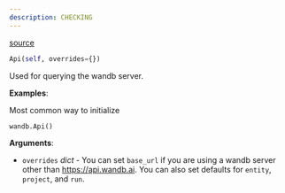 ```yaml
---
description: CHECKING
---
```


[source](https://github.com/wandb/client/blob/master/wandb/apis/public.py#L172)

```python
Api(self, overrides={})
```

Used for querying the wandb server.

**Examples**:

Most common way to initialize

```python
wandb.Api()
```

**Arguments**:

* `overrides` _dict_ - You can set `base_url` if you are using a wandb server other than https://api.wandb.ai.
You can also set defaults for `entity`, `project`, and `run`.

    